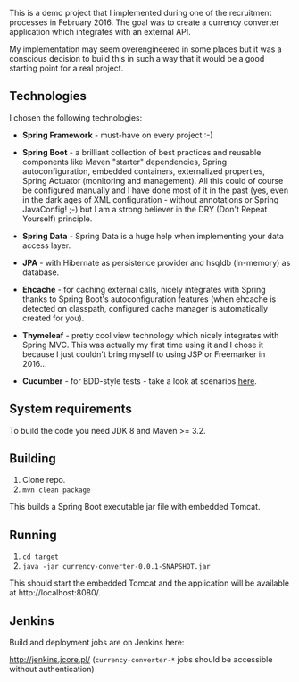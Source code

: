 This is a demo project that I implemented during one of the recruitment processes in February 2016. The goal was to create a currency converter application which integrates with an external API.

My implementation may seem overengineered in some places but it was a conscious decision to build this in such a way that it would be a good starting point for a real project.

## Technologies

I chosen the following technologies:

* __Spring Framework__ - must-have on every project :-)

* __Spring Boot__ - a brilliant collection of best practices and reusable components like Maven "starter" dependencies, Spring autoconfiguration, embedded containers, externalized properties, Spring Actuator (monitoring and management). All this could of course be configured manually and I have done most of it in the past (yes, even in the dark ages of XML configuration - without annotations or Spring JavaConfig! ;-) but I am a strong believer in the DRY (Don't Repeat Yourself) principle.

* __Spring Data__ - Spring Data is a huge help when implementing your data access layer.

* __JPA__ - with Hibernate as persistence provider and hsqldb (in-memory) as database.

* __Ehcache__ - for caching external calls, nicely integrates with Spring thanks to Spring Boot's autoconfiguration features (when ehcache is detected on classpath, configured cache manager is automatically created for you).

* __Thymeleaf__ - pretty cool view technology which nicely integrates with Spring MVC. This was actually my first time using it and I chose it because I just couldn't bring myself to using JSP or Freemarker in 2016...

* __Cucumber__ - for BDD-style tests - take a look at scenarios [here](/src/test/resources/com/example/ppawel/test/cucumber).

## System requirements

To build the code you need JDK 8 and Maven >= 3.2.

## Building

1. Clone repo.
2. `mvn clean package`

This builds a Spring Boot executable jar file with embedded Tomcat.

## Running

1. `cd target`
2. `java -jar currency-converter-0.0.1-SNAPSHOT.jar`

This should start the embedded Tomcat and the application will be available at http://localhost:8080/.

## Jenkins

Build and deployment jobs are on Jenkins here:

http://jenkins.jcore.pl/ (`currency-converter-*` jobs should be accessible without authentication)
